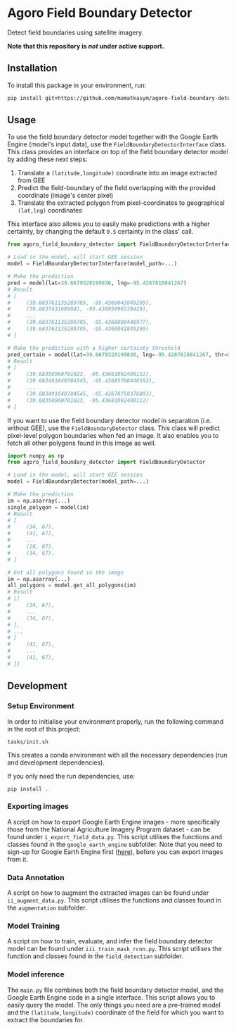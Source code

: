 # Agoro Field Boundary Detector

Detect field boundaries using satellite imagery.

**Note that this repository is _not_ under active support.**


## Installation
To install this package in your environment, run:

```bash
pip install git+https://github.com/mamatkasym/agoro-field-boundary-detector.git
```


## Usage
To use the field boundary detector model together with the Google Earth Engine (model's input data), use the `FieldBoundaryDetectorInterface` class.
This class provides an interface on top of the field boundary detector model by adding these next steps:
1. Translate a `(latitude,longitude)` coordinate into an image extracted from GEE 
2. Predict the field-boundary of the field overlapping with the provided coordinate (image's center pixel)
3. Translate the extracted polygon from pixel-coordinates to geographical `(lat,lng)` coordinates

This interface also allows you to easily make predictions with a higher certainty, by changing the default `0.5` certainty in the class' call.

```python
from agoro_field_boundary_detector import FieldBoundaryDetectorInterface

# Load in the model, will start GEE session
model = FieldBoundaryDetectorInterface(model_path=...)

# Make the prediction
pred = model(lat=39.6679328199836, lng=-95.4287818841267)
# Result
# [
#     (39.683761135289785, -95.4369042849299),
#     (39.6837431689841, -95.43695096539429), 
#     ...
#     (39.683761135289785, -95.4368809446977), 
#     (39.683761135289785, -95.4369042849299)
# ]

# Make the prediction with a higher certainty threshold
pred_certain = model(lat=39.6679328199836, lng=-95.4287818841267, thr=0.9)
# Result
# [
#     (39.68350960701023, -95.43681092400112), 
#     (39.683491640704545, -95.43685760446552), 
#     ...
#     (39.683491640704545, -95.43678758376893), 
#     (39.68350960701023, -95.43681092400112)
# ]

```

If you want to use the field boundary detector model in separation (i.e. without GEE), use the `FieldBoundaryDetector` class.
This class will predict pixel-level polygon boundaries when fed an image. It also enables you to fetch all other polygons found in this image as well. 

```python
import numpy as np
from agoro_field_boundary_detector import FieldBoundaryDetector

# Load in the model, will start GEE session
model = FieldBoundaryDetector(model_path=...)

# Make the prediction
im = np.asarray(...)
single_polygon = model(im)
# Result
# [
#     (34, 67),
#     (41, 67), 
#     ...
#     (26, 87), 
#     (34, 67),
# ]

# Get all polygons found in the image
im = np.asarray(...)
all_polygons = model.get_all_polygons(im)
# Result
# [[
#     (34, 67),
#     ...
#     (34, 67),
# ],
# ...
# [
#     (41, 67), 
#     ...
#     (41, 67), 
# ]]
```


## Development

### Setup Environment
In order to initialise your environment properly, run the following command in the root of this project:
```shell
tasks/init.sh
```
This creates a conda environment with all the necessary dependencies (run and development dependencies). 

If you only need the run dependencies, use:
```shell
pip install .
```

### Exporting images
A script on how to export Google Earth Engine images - more specifically those from the National Agriculture Imagery Program dataset - can be found under `i_export_field_data.py`.
This script utilises the functions and classes found in the `google_earth_engine` subfolder.
Note that you need to sign-up for Google Earth Engine first ([here](https://earthengine.google.com/signup/)), before you can export images from it.

### Data Annotation
A script on how to augment the extracted images can be found under `ii_augment_data.py`.
This script utilises the functions and classes found in the `augmentation` subfolder.

### Model Training
A script on how to train, evaluate, and infer the field boundary detector model can be found under `iii_train_mask_rcnn.py`.
This script utilises the function and classes found in the `field_detection` subfolder.

### Model inference
The `main.py` file combines both the field boundary detector model, and the Google Earth Engine code in a single interface. 
This script allows you to easily query the model. The only things you need are a pre-trained model and the `(latitude,longitude)` coordinate of the field for which you want to extract the boundaries for.
